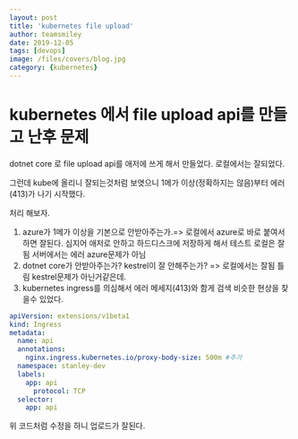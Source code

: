 ```yaml
---
layout: post
title: 'kubernetes file upload' 
author: teamsmiley
date: 2019-12-05
tags: [devops]
image: /files/covers/blog.jpg
category: {kubernetes}
---
```


# kubernetes 에서 file upload api를 만들고 난후 문제

dotnet core 로 file upload api를 애저에 쓰게 해서 만들었다. 로컬에서는 잘되었다. 

그런데 kube에 올리니 잘되는것처럼 보엿으니 1메가 이상(정확하지는 않음)부터 에러(413)가 나기 시작했다.

처리 해보자. 

1. azure가 1메가 이상을 기본으로 안받아주는가.=> 로컬에서 azure로 바로 붙여서 하면 잘된다. 심지어 애저로 안하고 하드디스크에 저장하게 해서 테스트 로컬은 잘됨 서버에서는 에러 azure문제가 아님 
2. dotnet core가 안받아주는가? kestrel이 잘 안해주는가? => 로컬에서는 잘됨 틀림 kestrel문제가 아닌거같은데.
3. kubernetes ingress를 의심해서 에러 메세지(413)와 함게 검색 비슷한 현상을 찾을수 있었다.

```yml
apiVersion: extensions/v1beta1
kind: Ingress
metadata:
  name: api
  annotations:
    nginx.ingress.kubernetes.io/proxy-body-size: 500m #추가
  namespace: stanley-dev
  labels:
    app: api
      protocol: TCP
  selector:
    app: api
```

위 코드처럼 수정을 하니 업로드가 잘된다. 



